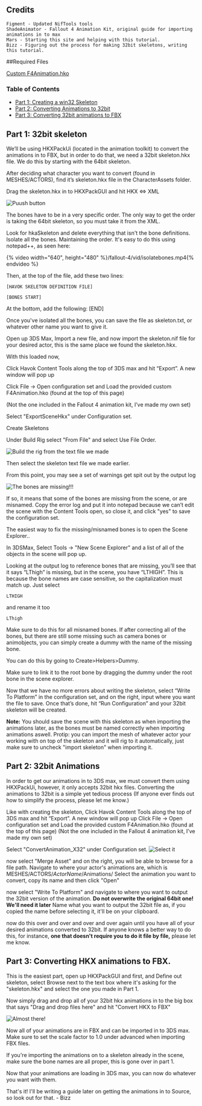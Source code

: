 ## Credits
	Figment - Updated NifTools tools
	ShadeAnimator - Fallout 4 Animation Kit, original guide for importing animations in to max
	Mars - Starting this site and helping with this tutorial.
	Bizz - Figuring out the process for making 32bit skeletons, writing this tutorial.

##Required Files

[Custom F4Animation.hko](/fallout-4/file/F4Animation.hko)

### Table of Contents
* [Part 1: Creating a win32 Skeleton](#animations.md#part-1-32bit-skeleton)
* [Part 2: Converting Animations to 32bit](#animations.md#part-2:-32bit-animations)
* [Part 3: Converting 32bit animations to FBX](#animations.md#part-3:-converting-hkx-animations-to-fbx)

## Part 1: 32bit skeleton

We’ll be using HKXPackUi (located in the animation toolkit)  to convert the animations in to FBX, but in order to do that, we need a 32bit skeleton.hkx file. We do this by starting with the 64bit skeleton.

After deciding what character you want to convert (found in MESHES/ACTORS), find it’s skeleton.hkx file in the CharacterAssets folder.

Drag the skeleton.hkx in to HKXPackGUI and hit HKX <=> XML

![Puush button](/fallout-4/img/hkxpackGUI.png)


The bones have to be in a very specific order. The only way to get the order is taking the 64bit skeleton, so you must take it from the XML.

Look for hkaSkeleton and delete everything that isn't the bone definitions.
Isolate all the bones. Maintaining the order. It's easy to do this using notepad++, as seen here:

{% video width="640", height="480" %}/fallout-4/vid/isolatebones.mp4{% endvideo %}

Then, at the top of the file, add these two lines:

	[HAVOK SKELETON DEFINITION FILE]

	[BONES START]

At the bottom, add the following:
	[END]

Once you've isolated all the bones, you can save the file as skeleton.txt, or whatever other name you want to give it.

Open up 3DS Max, Import a new file, and now import the skeleton.nif file for your desired actor, this is the same place we found the skeleton.hkx.

With this loaded now,

Click Havok Content Tools along the top of 3DS max and hit “Export”. A new window will pop up

Click File -> Open configuration set and Load the provided custom F4Animation.hko (found at the top of this page)

(Not the one included in the Fallout 4 animation kit, I’ve made my own set)

Select "ExportSceneHkx" under Configuration set.

Create Skeletons

Under Build Rig select "From File" and select Use File Order.

![Build the rig from the text file we made](/fallout-4/img/buildarig.png)

Then select the skeleton text file we made earlier.

From this point, you may see a set of warnings get spit out by the output log

![The bones are missing!!!](/fallout-4/img/MissingBones.png)

If so, it means that some of the bones are missing from the scene, or are misnamed. Copy the error log and put it into notepad because we can’t edit the scene with the Content Tools open, so close it, and click "yes" to save the configuration set.

The easiest way to fix the missing/misnamed bones is to open the Scene Explorer..


In 3DSMax,
Select Tools -> "New Scene Explorer" and a list of all of the objects in the scene will pop up.

Looking at the output log to reference bones that are missing, you’ll see that it says “LThigh” is missing, but in the scene, you have “LTHIGH”. This is because the bone names are case sensitive, so the capitalization must match up. Just select

    LTHIGH

and rename it too

    LThigh

Make sure to do this for all misnamed bones. If after correcting all of the bones, but there are still some missing such as camera bones or animobjects, you can simply create a dummy with the name of the missing
bone.

You can do this by going to Create>Helpers>Dummy.

Make sure to link it to the root bone by dragging the dummy under the root bone in the scene explorer.

Now that we have no more errors about writing the skeleton, select “Write To Platform” in the configuration set, and on the right, input where you want the file to save. Once that’s done, hit
“Run Configuration” and your 32bit skeleton will be created.

**Note:**
You should save the scene with this skeleton as when importing the animations later, as the bones must be named correctly when importing animations aswell.
Protip: you can import the mesh of whatever actor your working with on top of the skeleton and it will rig to it automatically, just make sure to uncheck "import skeleton" when importing it.

## Part 2: 32bit Animations
In order to get our animations in to 3DS max, we must convert them using HKXPackUi, however, it only accepts 32bit hkx files.
Converting the animations to 32bit is a simple yet tedious process (If anyone ever finds out how to simplify the process, please let me know.)

Like with creating the skeleton, Click Havok Content Tools along the top of 3DS max and hit “Export”. A new window will pop up
Click File -> Open configuration set and Load the provided custom F4Animation.hko (found at the top of this page)
(Not the one included in the Fallout 4 animation kit, I’ve made my own set)

Select "ConvertAnimation_X32" under Configuration set.
![Select it](/fallout-4/img/convert32.PNG)

now select "Merge Asset" and on the right, you will be able to browse for a file path.
Navigate to where your actor's animations are, which is MESHES/ACTORS/*ActorName*/Animations/ Select the animation you want to convert, copy its name and then click "Open"

now select "Write To Platform" and navigate to where you want to output the 32bit version of the animation. **Do not overwrite the original 64bit one! We'll need it later**
Name what you want to output the 32bit file as, if you copied the name before selecting it, it'll be on your clipboard.

now do this over and over and over and over again until you have all of your desired animations converted to 32bit. If anyone knows a better way to do this, for instance, **one that doesn't require you to do it file by file,** please let me know.

## Part 3: Converting HKX animations to FBX.

This is the easiest part, open up HKXPackGUI and first, and Define out skeleton, select Browse next to the text box where it's asking for the "skeleton.hkx" and select the one you made in Part 1.

Now simply drag and drop all of your 32bit hkx animations in to the big box that says "Drag and drop files here" and hit "Convert HKX to FBX"

![Almost there!](/fallout-4/img/convert32.PNG)

Now all of your animations are in FBX and can be imported in to 3DS max. Make sure to set the scale factor to 1.0 under advanced when importing FBX files.

If you're importing the animations on to a skeleton already in the scene, make sure the bone names are all proper, this is gone over in part 1.

Now that your animations are loading in 3DS max, you can now do whatever you want with them.

That's it! I'll be writing a guide later on getting the animations in to Source, so look out for that.
	- Bizz
